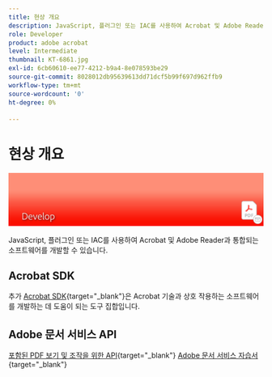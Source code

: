 ```yaml
---
title: 현상 개요
description: JavaScript, 플러그인 또는 IAC를 사용하여 Acrobat 및 Adobe Reader과 통합되는 소프트웨어 개발
role: Developer
product: adobe acrobat
level: Intermediate
thumbnail: KT-6861.jpg
exl-id: 6cb60610-ee77-4212-b9a4-8e078593be29
source-git-commit: 8028012db95639613dd71dcf5b99f697d962ffb9
workflow-type: tm+mt
source-wordcount: '0'
ht-degree: 0%

---
```


# 현상 개요

![Acrobat 현상 이미지](../assets/Hero-Develop.png)

JavaScript, 플러그인 또는 IAC를 사용하여 Acrobat 및 Adobe Reader과 통합되는 소프트웨어를 개발할 수 있습니다.

## Acrobat SDK

추가 [Acrobat SDK](https://www.adobe.io/apis/documentcloud/acrobat.html){target=&quot;_blank&quot;}은 Acrobat 기술과 상호 작용하는 소프트웨어를 개발하는 데 도움이 되는 도구 집합입니다.

## Adobe 문서 서비스 API

[포함된 PDF 보기 및 조작을 위한 API](https://www.adobe.io/apis/documentcloud/dcsdk/){target=&quot;_blank&quot;}
[Adobe 문서 서비스 자습서](https://experienceleague.adobe.com/docs/document-services/tutorials/overview.html){target=&quot;_blank&quot;}
